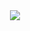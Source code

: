 <div id="header" align="center">
  <img src="https://i.pinimg.com/1200x/bb/fe/1a/bbfe1a6aef89c5ba76a14b99303289be.jpg">
</div>
